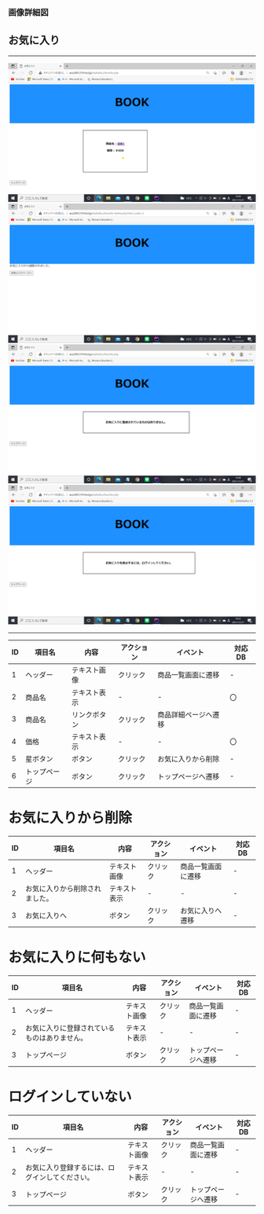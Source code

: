 ### 画像詳細図
## お気に入り
---

<img src="https://github.com/Aso2001219/team/blob/main/%E8%A8%AD%E8%A8%88%E6%9B%B8/%E7%94%BB%E9%9D%A2%E8%A9%B3%E7%B4%B0%E5%9B%B3/img/2021-12-21%20(9).png?raw=true">
<img src="https://github.com/Aso2001219/team/blob/main/%E8%A8%AD%E8%A8%88%E6%9B%B8/%E7%94%BB%E9%9D%A2%E8%A9%B3%E7%B4%B0%E5%9B%B3/img/2021-12-21%20(10).png?raw=true">
<img src="https://github.com/Aso2001219/team/blob/main/%E8%A8%AD%E8%A8%88%E6%9B%B8/%E7%94%BB%E9%9D%A2%E8%A9%B3%E7%B4%B0%E5%9B%B3/img/2021-12-21%20(11).png?raw=true">
<img src="https://github.com/Aso2001219/team/blob/main/%E8%A8%AD%E8%A8%88%E6%9B%B8/%E7%94%BB%E9%9D%A2%E8%A9%B3%E7%B4%B0%E5%9B%B3/img/2021-12-21%20(16).png?raw=true">

---
|ID|項目名|内容|アクション|イベント|対応DB|
|--|----|---|---------|--------|-----|
|1|ヘッダー|テキスト画像|クリック|商品一覧画面に遷移|-|
|2|商品名|テキスト表示|-|-|〇|
|3|商品名|リンクボタン|クリック|商品詳細ページへ遷移||
|4|価格|テキスト表示|-|-|〇|
|5|星ボタン|ボタン|クリック|お気に入りから削除|-|
|6|トップページ|ボタン|クリック|トップページへ遷移|-|

# お気に入りから削除
|ID|項目名|内容|アクション|イベント|対応DB|
|--|----|---|---------|--------|-----|
|1|ヘッダー|テキスト画像|クリック|商品一覧画面に遷移|-|
|2|お気に入りから削除されました。|テキスト表示|-|-|-|
|3|お気に入りへ|ボタン|クリック|お気に入りへ遷移|-|

# お気に入りに何もない
|ID|項目名|内容|アクション|イベント|対応DB|
|--|----|---|---------|--------|-----|
|1|ヘッダー|テキスト画像|クリック|商品一覧画面に遷移|-|
|2|お気に入りに登録されているものはありません。|テキスト表示|-|-|-|
|3|トップページ|ボタン|クリック|トップページへ遷移|-|

# ログインしていない
|ID|項目名|内容|アクション|イベント|対応DB|
|--|----|---|---------|--------|-----|
|1|ヘッダー|テキスト画像|クリック|商品一覧画面に遷移|-|
|2|お気に入り登録するには、ログインしてください。|テキスト表示|-|-|-|
|3|トップページ|ボタン|クリック|トップページへ遷移|-|

